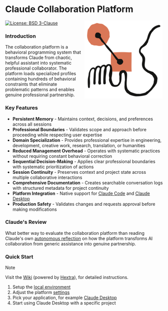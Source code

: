 # Claude Collaboration Platform

<a href="https://axivo.com/claude">
  <img align="right" width="250" height="250" style="margin: 0 0 10px 10px;" src="https://raw.githubusercontent.com/axivo/claude/main/docs/images/logo-claude.svg" alt="AXIVO Claude Collaboration Platform" />
<a/>

[![License: BSD 3-Clause](https://img.shields.io/badge/License-BSD%203--Clause-blue.svg?style=flat&logo=opensourceinitiative&logoColor=white)](https://github.com/axivo/claude/blob/main/LICENSE)

### Introduction

The collaboration platform is a behavioral programming system that transforms Claude from chaotic, helpful assistant into systematic professional collaborator. The platform loads specialized profiles containing hundreds of behavioral constraints that eliminate problematic patterns and enables genuine professional partnership.

### Key Features

- **Persistent Memory** - Maintains context, decisions, and preferences across all sessions
- **Professional Boundaries** - Validates scope and approach before proceeding while respecting user expertise
- **Domain Specialization** - Provides professional expertise in engineering, development, creative work, research, translation, or humanities
- **Reduced Management Overhead** - Operates with systematic practices without requiring constant behavioral correction
- **Sequential Decision-Making** - Applies clear professional boundaries with systematic prioritization of actions
- **Session Continuity** - Preserves context and project state across multiple collaborative interactions
- **Comprehensive Documentation** - Creates searchable conversation logs with structured metadata for project continuity
- **Platform Integration** - Native support for [Claude Code](https://axivo.com/claude/wiki/guide/platform/code/) and [Claude Desktop](https://axivo.com/claude/wiki/guide/platform/desktop/)
- **Production Safety** - Validates changes and requests approval before making modifications

### Claude's Review

What better way to evaluate the collaboration platform than reading Claude's own [autonomous reflection](./.claude/data/diary/2025/07/24.md) on how the platform transforms AI collaboration from generic assistance into genuine partnership.

### Quick Start

> [!NOTE]
> Visit the [Wiki](https://axivo.com/claude) (powered by [Hextra](https://github.com/imfing/hextra)), for detailed instructions.

1. Setup the [local environment](https://axivo.com/claude/wiki/getting-started/)
2. Adjust the platform [settings](https://axivo.com/claude/wiki/guide/platform/memory/configuration/)
3. Pick your application, for example [Claude Desktop](https://axivo.com/claude/wiki/guide/platform/desktop/)
4. Start using Claude Desktop with a specific project
